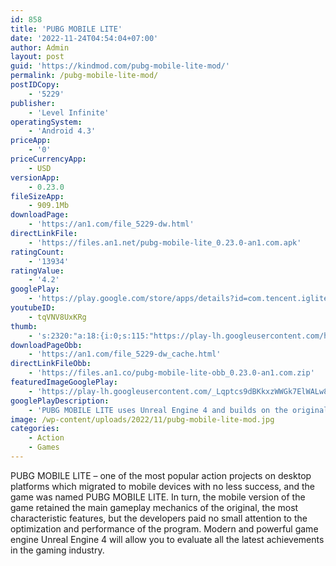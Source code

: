 ```yaml
---
id: 858
title: 'PUBG MOBILE LITE'
date: '2022-11-24T04:54:04+07:00'
author: Admin
layout: post
guid: 'https://kindmod.com/pubg-mobile-lite-mod/'
permalink: /pubg-mobile-lite-mod/
postIDCopy:
    - '5229'
publisher:
    - 'Level Infinite'
operatingSystem:
    - 'Android 4.3'
priceApp:
    - '0'
priceCurrencyApp:
    - USD
versionApp:
    - 0.23.0
fileSizeApp:
    - 909.1Mb
downloadPage:
    - 'https://an1.com/file_5229-dw.html'
directLinkFile:
    - 'https://files.an1.net/pubg-mobile-lite_0.23.0-an1.com.apk'
ratingCount:
    - '13934'
ratingValue:
    - '4.2'
googlePlay:
    - 'https://play.google.com/store/apps/details?id=com.tencent.iglite'
youtubeID:
    - tqVNV8UxKRg
thumb:
    - 's:2320:"a:18:{i:0;s:115:"https://play-lh.googleusercontent.com/h7ulW1Qk3vdsY39PZeDjCLd1Fraq5yqD5RhzhX8btP6rJ-fumSnFBSWOuOYKPnJTZ48=w526-h296";i:1;s:114:"https://play-lh.googleusercontent.com/iJKbEeFhPeaBQ--ZBcOowbCl4QVXcbLdcSG4-7MQESs4OJW2moU_aU3GfWkM8XwaMA=w526-h296";i:2;s:114:"https://play-lh.googleusercontent.com/Vu5Hn3DKcSKY5HhjLJfznTt8wQfp7_GGCAMbjV3j0j-C-RRWUKZKmBz_bHFucujWKw=w526-h296";i:3;s:116:"https://play-lh.googleusercontent.com/pZkuZCnt_C_mM8-MYSl5smTmGi80D_vfxFWY_9g7rUZpRKfz2sj1aehdadwIhUIogTIT=w526-h296";i:4;s:114:"https://play-lh.googleusercontent.com/n9sqZtR6kMoKYAwj7F0heoWlubyIIrd4P81J0wDcoADWcvVSgwFjDzAJOe2dtH0TPw=w526-h296";i:5;s:115:"https://play-lh.googleusercontent.com/5s3q8-78hRBaLpmMwmFmjXMGYAq42jKUJwv6Ep3GAwQMVjY4hpN9ywO5VFhSbgnVB-M=w526-h296";i:6;s:115:"https://play-lh.googleusercontent.com/pitQTa3vuAjKWVS7vNqOXD79pDVxGGp-6kb7NLg176vdNoqEf31JszM7G-AU8BwFSv4=w526-h296";i:7;s:115:"https://play-lh.googleusercontent.com/92ytUW4bll3Jv1grtbQ-Px-BKuuWq6I6ELZfmo7FiecuQoq30MfnnQ9FzyuStBoIZi0=w526-h296";i:8;s:116:"https://play-lh.googleusercontent.com/1VHQjI9ICDJ_gaIS3wCPPIqLyF2ULh-Lmr813P1wuadDuMtc4Aq7A6QU2tAsRQBaCodV=w526-h296";i:9;s:114:"https://play-lh.googleusercontent.com/x7ZjT-fJ3Mur88HAjxA0w6Ty463LSl7bPlkDwG5tUDt0oVCW2GsKOD5rOjhLFKxtgw=w526-h296";i:10;s:115:"https://play-lh.googleusercontent.com/CVKfHGhvEx6TbHIae53eUjgfLaUWTYnysQ3vwGsJpcJP8mIaV1qkHnD1bEX7ezc2zZM=w526-h296";i:11;s:116:"https://play-lh.googleusercontent.com/EcG6KbALIAFko6pKe2GXsHHw8NiCxZRAcHOR1G29pXxXkE2Llj71M4-NTTq9AZgW2Saw=w526-h296";i:12;s:115:"https://play-lh.googleusercontent.com/6fvEZEMRbVN2BGU864ncm3DzdVTM8KKKdApq6QvvOVPqFLLDTz63XxYtA8ntHlXwE3A=w526-h296";i:13;s:115:"https://play-lh.googleusercontent.com/s982quVJtRZFg_7tElKmA6OSzk77ibxOAIovsrR5jb-sGRPPpqBr3yFHVw2BKNNc5U0=w526-h296";i:14;s:116:"https://play-lh.googleusercontent.com/xo_XcFs8_nTd8pmiKGBXtd2Kk5XNE2atHf6-eGyaMWe1qYzqIrlJuNTOAfvsxFon4rKp=w526-h296";i:15;s:115:"https://play-lh.googleusercontent.com/l4_PJ5HvtH5brKDAcUfIVXTGAW-419UvAjJevC_fVMAoNeA_qfUIvP6sXM-_cTLmcX0=w526-h296";i:16;s:115:"https://play-lh.googleusercontent.com/Z5DJOlxD7V9YT6lT-gb4k6W4uJEUXG8IFsHTzyVLwk_P-zLMPwqRIn9NL7y-TFH96yE=w526-h296";i:17;s:116:"https://play-lh.googleusercontent.com/Hnwei4FQmVeF0lHXfUXRlkfUY7XJVc5TqS4cWkMUkp4AqeukYjfEKUzRYVVZKHAjub0K=w526-h296";}";'
downloadPageObb:
    - 'https://an1.com/file_5229-dw_cache.html'
directLinkFileObb:
    - 'https://files.an1.co/pubg-mobile-lite-obb_0.23.0-an1.com.zip'
featuredImageGooglePlay:
    - 'https://play-lh.googleusercontent.com/_Lqptcs9dBKkxzWWGk7ElWALw894BM35GNu2BahWw4m-z3hPlMkrMdBSonQJOnzQekOt'
googlePlayDescription:
    - 'PUBG MOBILE LITE uses Unreal Engine 4 and builds on the original PUBG MOBILE gameplay to create action-packed Arena Mode matches lasting 10 minutes or less. The streamlined game requires only 600 MB of free space and 1 GB of RAM to run smoothly.. 60 players drop onto a 2km x 2km island rich in resources and duke it out for survival in a shrinking battlefield. Search for weapons, vehicles, and supplies to aid you in the battle. Prepare to land and fight to be the last one standing!. Supports 12 languages: English, Spanish, Portuguese, Russian, Turkish, Indonesian, Thai, Simplified Chinese, Traditional Chinese, Arabic, German, and French.'
image: /wp-content/uploads/2022/11/pubg-mobile-lite-mod.jpg
categories:
    - Action
    - Games
---
```


PUBG MOBILE LITE – one of the most popular action projects on desktop platforms which migrated to mobile devices with no less success, and the game was named PUBG MOBILE LITE. In turn, the mobile version of the game retained the main gameplay mechanics of the original, the most characteristic features, but the developers paid no small attention to the optimization and performance of the program. Modern and powerful game engine Unreal Engine 4 will allow you to evaluate all the latest achievements in the gaming industry.